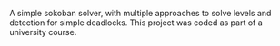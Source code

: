 A simple sokoban solver, with multiple approaches to solve levels and detection for simple deadlocks.
This project was coded as part of a university course.
